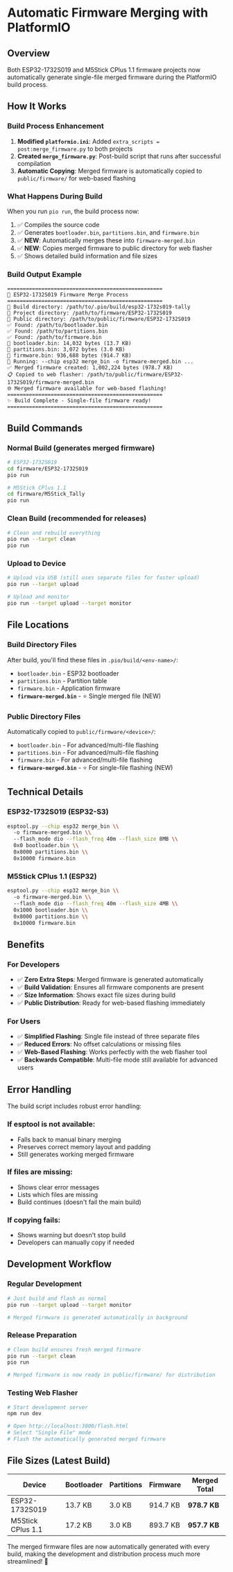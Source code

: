 # Automatic Firmware Merging with PlatformIO

## Overview

Both ESP32-1732S019 and M5Stick CPlus 1.1 firmware projects now automatically generate single-file merged firmware during the PlatformIO build process.

## How It Works

### Build Process Enhancement

1. **Modified `platformio.ini`**: Added `extra_scripts = post:merge_firmware.py` to both projects
2. **Created `merge_firmware.py`**: Post-build script that runs after successful compilation
3. **Automatic Copying**: Merged firmware is automatically copied to `public/firmware/` for web-based flashing

### What Happens During Build

When you run `pio run`, the build process now:

1. ✅ Compiles the source code
2. ✅ Generates `bootloader.bin`, `partitions.bin`, and `firmware.bin`
3. ✅ **NEW**: Automatically merges these into `firmware-merged.bin`
4. ✅ **NEW**: Copies merged firmware to public directory for web flasher
5. ✅ Shows detailed build information and file sizes

### Build Output Example

```
==================================================
🔧 ESP32-1732S019 Firmware Merge Process
==================================================
📂 Build directory: /path/to/.pio/build/esp32-1732s019-tally
📂 Project directory: /path/to/firmware/ESP32-1732S019
📂 Public directory: /path/to/public/firmware/ESP32-1732S019
✅ Found: /path/to/bootloader.bin
✅ Found: /path/to/partitions.bin
✅ Found: /path/to/firmware.bin
📁 bootloader.bin: 14,032 bytes (13.7 KB)
📁 partitions.bin: 3,072 bytes (3.0 KB)
📁 firmware.bin: 936,688 bytes (914.7 KB)
🔨 Running: --chip esp32 merge_bin -o firmware-merged.bin ...
✅ Merged firmware created: 1,002,224 bytes (978.7 KB)
📋 Copied to web flasher: /path/to/public/firmware/ESP32-1732S019/firmware-merged.bin
🌐 Merged firmware available for web-based flashing!
==================================================
✨ Build Complete - Single-file firmware ready!
==================================================
```

## Build Commands

### Normal Build (generates merged firmware)
```bash
# ESP32-1732S019
cd firmware/ESP32-1732S019
pio run

# M5Stick CPlus 1.1
cd firmware/M5Stick_Tally
pio run
```

### Clean Build (recommended for releases)
```bash
# Clean and rebuild everything
pio run --target clean
pio run
```

### Upload to Device
```bash
# Upload via USB (still uses separate files for faster upload)
pio run --target upload

# Upload and monitor
pio run --target upload --target monitor
```

## File Locations

### Build Directory Files
After build, you'll find these files in `.pio/build/<env-name>/`:
- `bootloader.bin` - ESP32 bootloader
- `partitions.bin` - Partition table
- `firmware.bin` - Application firmware
- **`firmware-merged.bin`** - ⭐ Single merged file (NEW)

### Public Directory Files
Automatically copied to `public/firmware/<device>/`:
- `bootloader.bin` - For advanced/multi-file flashing
- `partitions.bin` - For advanced/multi-file flashing
- `firmware.bin` - For advanced/multi-file flashing
- **`firmware-merged.bin`** - ⭐ For single-file flashing (NEW)

## Technical Details

### ESP32-1732S019 (ESP32-S3)
```bash
esptool.py --chip esp32 merge_bin \\
  -o firmware-merged.bin \\
  --flash_mode dio --flash_freq 40m --flash_size 8MB \\
  0x0 bootloader.bin \\
  0x8000 partitions.bin \\
  0x10000 firmware.bin
```

### M5Stick CPlus 1.1 (ESP32)
```bash
esptool.py --chip esp32 merge_bin \\
  -o firmware-merged.bin \\
  --flash_mode dio --flash_freq 40m --flash_size 4MB \\
  0x1000 bootloader.bin \\
  0x8000 partitions.bin \\
  0x10000 firmware.bin
```

## Benefits

### For Developers
- ✅ **Zero Extra Steps**: Merged firmware is generated automatically
- ✅ **Build Validation**: Ensures all firmware components are present
- ✅ **Size Information**: Shows exact file sizes during build
- ✅ **Public Distribution**: Ready for web-based flashing immediately

### For Users
- ✅ **Simplified Flashing**: Single file instead of three separate files
- ✅ **Reduced Errors**: No offset calculations or missing files
- ✅ **Web-Based Flashing**: Works perfectly with the web flasher tool
- ✅ **Backwards Compatible**: Multi-file mode still available for advanced users

## Error Handling

The build script includes robust error handling:

### If esptool is not available:
- Falls back to manual binary merging
- Preserves correct memory layout and padding
- Still generates working merged firmware

### If files are missing:
- Shows clear error messages
- Lists which files are missing
- Build continues (doesn't fail the main build)

### If copying fails:
- Shows warning but doesn't stop build
- Developers can manually copy if needed

## Development Workflow

### Regular Development
```bash
# Just build and flash as normal
pio run --target upload --target monitor

# Merged firmware is generated automatically in background
```

### Release Preparation
```bash
# Clean build ensures fresh merged firmware
pio run --target clean
pio run

# Merged firmware is now ready in public/firmware/ for distribution
```

### Testing Web Flasher
```bash
# Start development server
npm run dev

# Open http://localhost:3000/flash.html
# Select "Single File" mode
# Flash the automatically generated merged firmware
```

## File Sizes (Latest Build)

| Device | Bootloader | Partitions | Firmware | **Merged Total** |
|--------|------------|------------|----------|------------------|
| ESP32-1732S019 | 13.7 KB | 3.0 KB | 914.7 KB | **978.7 KB** |
| M5Stick CPlus 1.1 | 17.2 KB | 3.0 KB | 893.7 KB | **957.7 KB** |

The merged firmware files are now automatically generated with every build, making the development and distribution process much more streamlined! 🚀
